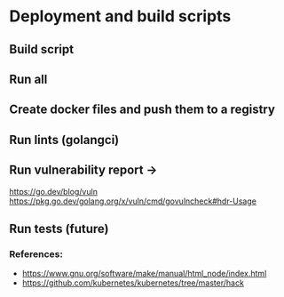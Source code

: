 # Deployment and build scripts

## Build script

## Run all

## Create docker files and push them to a registry

## Run lints (golangci)

## Run vulnerability report -> <DONE>
https://go.dev/blog/vuln 
https://pkg.go.dev/golang.org/x/vuln/cmd/govulncheck#hdr-Usage

## Run tests (future)
 
### References: 
- https://www.gnu.org/software/make/manual/html_node/index.html
- https://github.com/kubernetes/kubernetes/tree/master/hack

